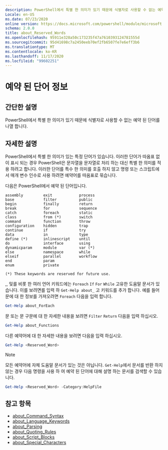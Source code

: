 ```yaml
---
description: PowerShell에서 특별 한 의미가 있기 때문에 식별자로 사용할 수 없는 예약 된 단어를 나열 합니다.
Locale: en-US
ms.date: 07/23/2020
online version: https://docs.microsoft.com/powershell/module/microsoft.powershell.core/about/about_reserved_words?view=powershell-7.2&WT.mc_id=ps-gethelp
schema: 2.0.0
title: about_Reserved_Words
ms.openlocfilehash: 95911e328a50c173235f47a7610393124781555d
ms.sourcegitcommit: 95d41698c7a2450eeb70ef2fb6507fe7e6eff3b6
ms.translationtype: MT
ms.contentlocale: ko-KR
ms.lasthandoff: 11/17/2020
ms.locfileid: "99602251"
---
```

# <a name="about-reserved-words"></a>예약 된 단어 정보

## <a name="short-description"></a>간단한 설명
PowerShell에서 특별 한 의미가 있기 때문에 식별자로 사용할 수 없는 예약 된 단어를 나열 합니다.

## <a name="long-description"></a>자세한 설명

PowerShell에서 특별 한 의미가 있는 특정 단어가 있습니다. 이러한 단어가 따옴표 없이 표시 되는 경우 PowerShell은 문자열을 문자열로 처리 하는 대신 특별 한 의미를 적용 하려고 합니다. 이러한 단어를 특수 한 의미를 호출 하지 않고 명령 또는 스크립트에서 매개 변수 인수로 사용 하려면 예약어를 따옴표로 묶습니다.

다음은 PowerShell에서 예약 된 단어입니다.

```
assembly         exit            process
base             filter          public
begin            finally         return
break            for             sequence
catch            foreach         static
class            from (*)        switch
command          function        throw
configuration    hidden          trap
continue         if              try
data             in              type
define (*)       inlinescript    until
do               interface       using
dynamicparam     module          var (*)
else             namespace       while
elseif           parallel        workflow
end              param
enum             private

(*) These keywords are reserved for future use.
```

,, 및를 비롯 한 여러 언어 키워드에는 `Foreach` `If` `For` `While` 고유한 도움말 문서가 있습니다. 이를 보려면를 입력 하 `Get-Help about_` 고 키워드를 추가 합니다. 예를 들어 문에 대 한 정보를 가져오려면 `Foreach` 다음을 입력 합니다.

```powershell
Get-Help about_ForEach
```

문 또는 문 구문에 대 한 자세한 내용을 보려면 `Filter` `Return` 다음을 입력 하십시오.

```powershell
Get-Help about_Functions
```

다른 예약어에 대 한 자세한 내용을 보려면 다음을 입력 하십시오.

```powershell
Get-Help <Reserved_Word>
```

> [!NOTE]
> 모든 예약어에 자체 도움말 문서가 있는 것은 아닙니다. `Get-Help`에서 문서를 반환 하지 않는 경우 다음 명령을 사용 하 여 예약 된 단어에 대해 설명 하는 문서를 검색할 수 있습니다.
>
> ```powershell
> Get-Help <Reserved_Word> -Category:HelpFile
> ```

## <a name="see-also"></a>참고 항목

- [about_Command_Syntax](about_Command_Syntax.md)
- [about_Language_Keywords](about_Language_Keywords.md)
- [about_Parsing](about_Parsing.md)
- [about_Quoting_Rules](about_Quoting_Rules.md)
- [about_Script_Blocks](about_Script_Blocks.md)
- [about_Special_Characters](about_Special_Characters.md)
